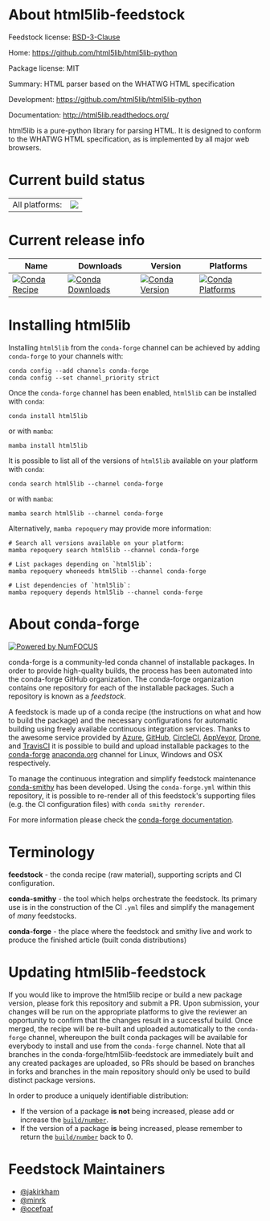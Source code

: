 About html5lib-feedstock
========================

Feedstock license: [BSD-3-Clause](https://github.com/conda-forge/html5lib-feedstock/blob/main/LICENSE.txt)

Home: https://github.com/html5lib/html5lib-python

Package license: MIT

Summary: HTML parser based on the WHATWG HTML specification

Development: https://github.com/html5lib/html5lib-python

Documentation: http://html5lib.readthedocs.org/

html5lib is a pure-python library for parsing HTML. It is designed to
conform to the WHATWG HTML specification, as is implemented by all major
web browsers.


Current build status
====================


<table><tr><td>All platforms:</td>
    <td>
      <a href="https://dev.azure.com/conda-forge/feedstock-builds/_build/latest?definitionId=5393&branchName=main">
        <img src="https://dev.azure.com/conda-forge/feedstock-builds/_apis/build/status/html5lib-feedstock?branchName=main">
      </a>
    </td>
  </tr>
</table>

Current release info
====================

| Name | Downloads | Version | Platforms |
| --- | --- | --- | --- |
| [![Conda Recipe](https://img.shields.io/badge/recipe-html5lib-green.svg)](https://anaconda.org/conda-forge/html5lib) | [![Conda Downloads](https://img.shields.io/conda/dn/conda-forge/html5lib.svg)](https://anaconda.org/conda-forge/html5lib) | [![Conda Version](https://img.shields.io/conda/vn/conda-forge/html5lib.svg)](https://anaconda.org/conda-forge/html5lib) | [![Conda Platforms](https://img.shields.io/conda/pn/conda-forge/html5lib.svg)](https://anaconda.org/conda-forge/html5lib) |

Installing html5lib
===================

Installing `html5lib` from the `conda-forge` channel can be achieved by adding `conda-forge` to your channels with:

```
conda config --add channels conda-forge
conda config --set channel_priority strict
```

Once the `conda-forge` channel has been enabled, `html5lib` can be installed with `conda`:

```
conda install html5lib
```

or with `mamba`:

```
mamba install html5lib
```

It is possible to list all of the versions of `html5lib` available on your platform with `conda`:

```
conda search html5lib --channel conda-forge
```

or with `mamba`:

```
mamba search html5lib --channel conda-forge
```

Alternatively, `mamba repoquery` may provide more information:

```
# Search all versions available on your platform:
mamba repoquery search html5lib --channel conda-forge

# List packages depending on `html5lib`:
mamba repoquery whoneeds html5lib --channel conda-forge

# List dependencies of `html5lib`:
mamba repoquery depends html5lib --channel conda-forge
```


About conda-forge
=================

[![Powered by
NumFOCUS](https://img.shields.io/badge/powered%20by-NumFOCUS-orange.svg?style=flat&colorA=E1523D&colorB=007D8A)](https://numfocus.org)

conda-forge is a community-led conda channel of installable packages.
In order to provide high-quality builds, the process has been automated into the
conda-forge GitHub organization. The conda-forge organization contains one repository
for each of the installable packages. Such a repository is known as a *feedstock*.

A feedstock is made up of a conda recipe (the instructions on what and how to build
the package) and the necessary configurations for automatic building using freely
available continuous integration services. Thanks to the awesome service provided by
[Azure](https://azure.microsoft.com/en-us/services/devops/), [GitHub](https://github.com/),
[CircleCI](https://circleci.com/), [AppVeyor](https://www.appveyor.com/),
[Drone](https://cloud.drone.io/welcome), and [TravisCI](https://travis-ci.com/)
it is possible to build and upload installable packages to the
[conda-forge](https://anaconda.org/conda-forge) [anaconda.org](https://anaconda.org/)
channel for Linux, Windows and OSX respectively.

To manage the continuous integration and simplify feedstock maintenance
[conda-smithy](https://github.com/conda-forge/conda-smithy) has been developed.
Using the ``conda-forge.yml`` within this repository, it is possible to re-render all of
this feedstock's supporting files (e.g. the CI configuration files) with ``conda smithy rerender``.

For more information please check the [conda-forge documentation](https://conda-forge.org/docs/).

Terminology
===========

**feedstock** - the conda recipe (raw material), supporting scripts and CI configuration.

**conda-smithy** - the tool which helps orchestrate the feedstock.
                   Its primary use is in the construction of the CI ``.yml`` files
                   and simplify the management of *many* feedstocks.

**conda-forge** - the place where the feedstock and smithy live and work to
                  produce the finished article (built conda distributions)


Updating html5lib-feedstock
===========================

If you would like to improve the html5lib recipe or build a new
package version, please fork this repository and submit a PR. Upon submission,
your changes will be run on the appropriate platforms to give the reviewer an
opportunity to confirm that the changes result in a successful build. Once
merged, the recipe will be re-built and uploaded automatically to the
`conda-forge` channel, whereupon the built conda packages will be available for
everybody to install and use from the `conda-forge` channel.
Note that all branches in the conda-forge/html5lib-feedstock are
immediately built and any created packages are uploaded, so PRs should be based
on branches in forks and branches in the main repository should only be used to
build distinct package versions.

In order to produce a uniquely identifiable distribution:
 * If the version of a package **is not** being increased, please add or increase
   the [``build/number``](https://docs.conda.io/projects/conda-build/en/latest/resources/define-metadata.html#build-number-and-string).
 * If the version of a package **is** being increased, please remember to return
   the [``build/number``](https://docs.conda.io/projects/conda-build/en/latest/resources/define-metadata.html#build-number-and-string)
   back to 0.

Feedstock Maintainers
=====================

* [@jakirkham](https://github.com/jakirkham/)
* [@minrk](https://github.com/minrk/)
* [@ocefpaf](https://github.com/ocefpaf/)

